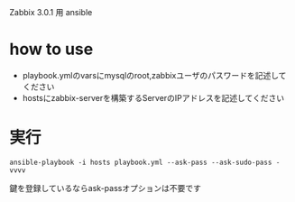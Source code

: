 Zabbix 3.0.1 用 ansible

# how to use

- playbook.ymlのvarsにmysqlのroot,zabbixユーザのパスワードを記述してください
- hostsにzabbix-serverを構築するServerのIPアドレスを記述してください


# 実行

```
ansible-playbook -i hosts playbook.yml --ask-pass --ask-sudo-pass -vvvv
```
鍵を登録しているならask-passオプションは不要です
